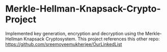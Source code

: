 # Merkle-Hellman-Knapsack-Crypto-Project
Implemented key generation, encryption and decryption using the Merkle-Hellman Knapsack Cryptosystem.
This project references this other repo: https://github.com/sreemoyeemukherjee/OurLinkedList
